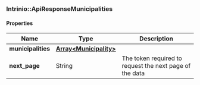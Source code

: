 

[//]: # (CLASS:Intrinio::ApiResponseMunicipalities)

[//]: # (KIND:object)

### Intrinio::ApiResponseMunicipalities

#### Properties

[//]: # (START_DEFINITION)

Name | Type | Description
------------ | ------------- | -------------
**municipalities** | [**Array&lt;Municipality&gt;**](Municipality.md) |  &nbsp;
**next_page** | String | The token required to request the next page of the data &nbsp;

[//]: # (END_DEFINITION)


[//]: # (CONTAINED_CLASS:Intrinio::Municipality)



